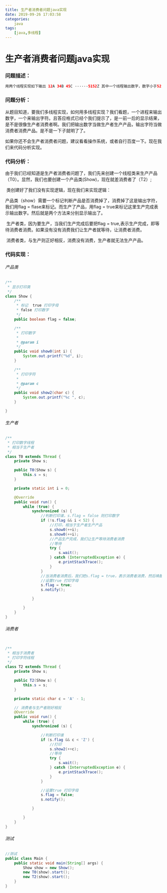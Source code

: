 ```yaml
---
title: 生产者消费者问题java实现
date: 2019-09-26 17:03:58
categories:
	java
tags:
	[java,多线程]
---
```






# 生产者消费者问题java实现



### 问题描述：

```java
用两个线程实现如下输出 12A 34B 45C ······5152Z 其中一个线程输出数字，数字小于52， 一个线程输出字符，A--Z。
```

### 问题分析：

​	从题目知道，要我们多线程实现，如何用多线程实现？我们看题，一个进程来输出数字，一个来输出字符。且答应格式已经个我们提示了，是一前一后的显示结果，是不是很像生产者消费者啊。我们把输出数字当做生产者生产产品，输出字符当做消费者消费产品。是不是一下子就明了了。

​	如果你还不会生产者消费者问题，建议看看操作系统，或者自行百度一下。现在我们来代码分析实现。

### 代码分析：

​	由于我们已经知道是生产者消费者问题了，我们先来创建一个线程类来生产产品（T0）。显然，我们也要创建一个产品类(Show)，现在就差消费者了（T2）;

​	类创建好了我们没有实现逻辑，现在我们来实现逻辑：

​	产品类（show）需要一个标记判断产品是否消费掉了，消费掉了这是输出字符，我们用flag = flase来标记。而生产了产品，用flag = true来标记这里生产完成表示输出数字。然后就是两个方法来分别显示输出了。

​	生产者类，因为要生产，当我们生产完成后要把flag = true,表示生产完成，即等待消费者消费。如果没有没有消费我们让生产者就等待，让消费者消费。

​	消费者类，与生产则正好相反，消费没有消费，生产者就无法生产产品。

### 代码实现：

###### 产品类

```java
/**
 * 显示打印类
 */
class Show {
    /**
     * 标记  true 打印字母
     * false 打印数字
     */
    public boolean flag = false;

    /**
     * 打印数字
     *
     * @param i
     */
    public void show0(int i) {
        System.out.printf("%d", i);
    }

    /**
     * 打印字符
     *
     * @param c
     */
    public void show2(char c) {
        System.out.printf("%c ", c);
    }

}


```

###### 生产者

```java
/**
 * 打印数字线程
 * 相当于生产者
 */
class T0 extends Thread {
    private Show s;

    public T0(Show s) {
        this.s = s;
    }

    private static int i = 0;

    @Override
    public void run() {
        while (true) {
            synchronized (s) {
                //判断打印谁，s.flag = false 则打印数字
                if (!s.flag && i < 52) {
                    //打印，相当于生产者生产产品
                    s.show0(++i);
                    s.show0(++i);
                    //产品生产完成，我们让生产等待消费者消费
                    //等待
                    try {
                        s.wait();
                    } catch (InterruptedException e) {
                        e.printStackTrace();
                    }
                }
                //当消费者消费后，我们把s.flag = true，表示消费者消费，然后唤醒此进程
                //设置true 打印字母
                s.flag = true;
                s.notify();

            }

        }
    }
}
```

###### 消费者

```java

/**
 * 相当于消费者
 * 打印字符线程
 */
class T2 extends Thread {
    private Show s;

    public T2(Show s) {
        this.s = s;
    }

    private static char c = 'A' - 1;

    // 消费者与生产者刚好相反
    @Override
    public void run() {
        while (true) {
            synchronized (s) {

                //判断打印谁
                if (s.flag && c < 'Z') {
                    //打印
                    s.show2(++c);
                    //等待
                    try {
                        s.wait();
                    } catch (InterruptedException e) {
                        e.printStackTrace();
                    }
                }

                //设置true 打印字母
                s.flag = false;
                s.notify();

            }

        }
    }
}

```

###### 测试

```java
//测试
public class Main {
    public static void main(String[] args) {
        Show show = new Show();
        new T0(show).start();
        new T2(show).start();
    }
}
```

